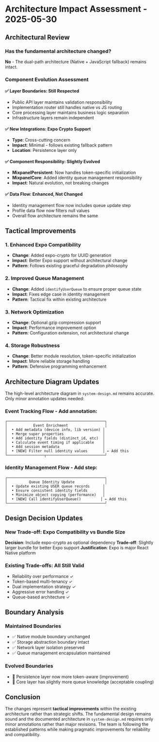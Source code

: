 # Architecture Impact Assessment - 2025-05-30

## Architectural Review

### Has the fundamental architecture changed?
**No** - The dual-path architecture (Native + JavaScript fallback) remains intact.

### Component Evolution Assessment

#### ✅ Layer Boundaries: **Still Respected**
- Public API layer maintains validation responsibility
- Implementation router still handles native vs JS routing
- Core processing layer maintains business logic separation
- Infrastructure layers remain independent

#### ✅ New Integrations: **Expo Crypto Support**
- **Type**: Cross-cutting concern
- **Impact**: Minimal - follows existing fallback pattern
- **Location**: Persistence layer only

#### ✅ Component Responsibility: **Slightly Evolved**
- **MixpanelPersistent**: Now handles token-specific initialization
- **MixpanelCore**: Added identity queue management responsibility
- **Impact**: Natural evolution, not breaking changes

#### ✅ Data Flow: **Enhanced, Not Changed**
- Identity management flow now includes queue update step
- Profile data flow now filters null values
- Overall flow architecture remains the same

## Tactical Improvements

### 1. Enhanced Expo Compatibility
- **Change**: Added expo-crypto for UUID generation
- **Impact**: Better Expo support without architectural change
- **Pattern**: Follows existing graceful degradation philosophy

### 2. Improved Queue Management
- **Change**: Added `identifyUserQueue` to ensure proper queue state
- **Impact**: Fixes edge case in identity management
- **Pattern**: Tactical fix within existing architecture

### 3. Network Optimization
- **Change**: Optional gzip compression support
- **Impact**: Performance improvement option
- **Pattern**: Configuration extension, not architectural change

### 4. Storage Robustness
- **Change**: Better module resolution, token-specific initialization
- **Impact**: More reliable storage handling
- **Pattern**: Defensive programming enhancement

## Architecture Diagram Updates

The high-level architecture diagram in `system-design.md` remains accurate. Only minor annotation updates needed:

### Event Tracking Flow - Add annotation:
```
┌─────────────────────────────────────────────┐
│            Event Enrichment                 │
│  • Add metadata (device info, lib version) │
│  • Merge super properties                  │
│  • Add identity fields (distinct_id, etc)  │
│  • Calculate event timing if applicable    │
│  • Add session metadata                    │
│  • [NEW] Filter null identity values       │ ← Add this
└─────────────────┬───────────────────────────┘
```

### Identity Management Flow - Add step:
```
┌─────────────────────────────────────────────┐
│          Queue Identity Update              │
│  • Update existing USER queue records      │
│  • Ensure consistent identity fields       │
│  • Minimize object copying (performance)   │
│  • [NEW] Call identifyUserQueue()         │ ← Add this
└─────────────────────────────────────────────┘
```

## Design Decision Updates

### New Trade-off: Expo Compatibility vs Bundle Size
**Decision**: Include expo-crypto as optional dependency
**Trade-off**: Slightly larger bundle for better Expo support
**Justification**: Expo is major React Native platform

### Existing Trade-offs: **All Still Valid**
- Reliability over performance ✓
- Token-based multi-tenancy ✓
- Dual implementation strategy ✓
- Aggressive error handling ✓
- Queue-based architecture ✓

## Boundary Analysis

### Maintained Boundaries
- ✅ Native module boundary unchanged
- ✅ Storage abstraction boundary intact
- ✅ Network layer isolation preserved
- ✅ Queue management encapsulation maintained

### Evolved Boundaries
- 🔄 Persistence layer now more token-aware (improvement)
- 🔄 Core layer has slightly more queue knowledge (acceptable coupling)

## Conclusion

The changes represent **tactical improvements** within the existing architecture rather than strategic shifts. The fundamental design remains sound and the documented architecture in `system-design.md` requires only minor annotations rather than major revisions. The team is following the established patterns while making pragmatic improvements for reliability and compatibility.